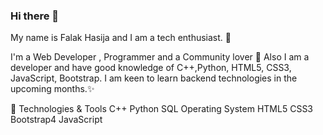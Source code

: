 ### Hi there 👋
My name is Falak Hasija and I am a tech enthusiast. 🧐

I'm a Web Developer , Programmer and a Community lover 💖 Also I am a developer and have good knowledge of C++,Python, HTML5, CSS3, JavaScript, Bootstrap. I am keen to learn backend technologies in the upcoming months.✨



🔧 Technologies & Tools
C++
Python
SQL
Operating System
HTML5
CSS3
Bootstrap4
JavaScript

<!--
**falakhasija/falakhasija** is a ✨ _special_ ✨ repository because its `README.md` (this file) appears on your GitHub profile.

Here are some ideas to get you started:

- 🔭 I’m currently working on ...
- 🌱 I’m currently learning ...
- 👯 I’m looking to collaborate on ...
- 🤔 I’m looking for help with ...
- 💬 Ask me about ...
- 📫 How to reach me: ...
- 😄 Pronouns: ...
- ⚡ Fun fact: ...
-->
